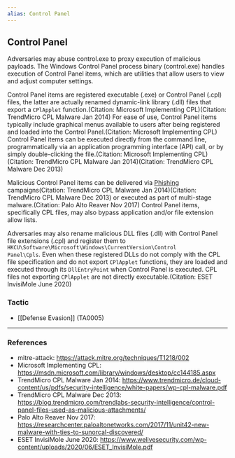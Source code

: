 ```yaml
---
alias: Control Panel
---
```


## Control Panel

Adversaries may abuse control.exe to proxy execution of malicious payloads. The Windows Control Panel process binary (control.exe) handles execution of Control Panel items, which are utilities that allow users to view and adjust computer settings.

Control Panel items are registered executable (.exe) or Control Panel (.cpl) files, the latter are actually renamed dynamic-link library (.dll) files that export a <code>CPlApplet</code> function.(Citation: Microsoft Implementing CPL)(Citation: TrendMicro CPL Malware Jan 2014) For ease of use, Control Panel items typically include graphical menus available to users after being registered and loaded into the Control Panel.(Citation: Microsoft Implementing CPL) Control Panel items can be executed directly from the command line, programmatically via an application programming interface (API) call, or by simply double-clicking the file.(Citation: Microsoft Implementing CPL) (Citation: TrendMicro CPL Malware Jan 2014)(Citation: TrendMicro CPL Malware Dec 2013)

Malicious Control Panel items can be delivered via [Phishing](https://attack.mitre.org/techniques/T1566) campaigns(Citation: TrendMicro CPL Malware Jan 2014)(Citation: TrendMicro CPL Malware Dec 2013) or executed as part of multi-stage malware.(Citation: Palo Alto Reaver Nov 2017) Control Panel items, specifically CPL files, may also bypass application and/or file extension allow lists.

Adversaries may also rename malicious DLL files (.dll) with Control Panel file extensions (.cpl) and register them to <code>HKCU\Software\Microsoft\Windows\CurrentVersion\Control Panel\Cpls</code>. Even when these registered DLLs do not comply with the CPL file specification and do not export <code>CPlApplet</code> functions, they are loaded and executed through its <code>DllEntryPoint</code> when Control Panel is executed. CPL files not exporting <code>CPlApplet</code> are not directly executable.(Citation: ESET InvisiMole June 2020)


### Tactic

- [[Defense Evasion]] (TA0005)


---
### References

- mitre-attack: https://attack.mitre.org/techniques/T1218/002
- Microsoft Implementing CPL: https://msdn.microsoft.com/library/windows/desktop/cc144185.aspx
- TrendMicro CPL Malware Jan 2014: https://www.trendmicro.de/cloud-content/us/pdfs/security-intelligence/white-papers/wp-cpl-malware.pdf
- TrendMicro CPL Malware Dec 2013: https://blog.trendmicro.com/trendlabs-security-intelligence/control-panel-files-used-as-malicious-attachments/
- Palo Alto Reaver Nov 2017: https://researchcenter.paloaltonetworks.com/2017/11/unit42-new-malware-with-ties-to-sunorcal-discovered/
- ESET InvisiMole June 2020: https://www.welivesecurity.com/wp-content/uploads/2020/06/ESET_InvisiMole.pdf
